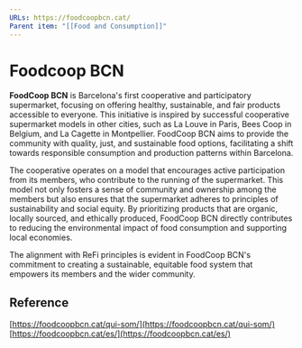 ```yaml
---
URLs: https://foodcoopbcn.cat/
Parent item: "[[Food and Consumption]]"
---
```

# Foodcoop BCN

**FoodCoop BCN** is Barcelona's first cooperative and participatory supermarket, focusing on offering healthy, sustainable, and fair products accessible to everyone. This initiative is inspired by successful cooperative supermarket models in other cities, such as La Louve in Paris, Bees Coop in Belgium, and La Cagette in Montpellier. FoodCoop BCN aims to provide the community with quality, just, and sustainable food options, facilitating a shift towards responsible consumption and production patterns within Barcelona.

The cooperative operates on a model that encourages active participation from its members, who contribute to the running of the supermarket. This model not only fosters a sense of community and ownership among the members but also ensures that the supermarket adheres to principles of sustainability and social equity. By prioritizing products that are organic, locally sourced, and ethically produced, FoodCoop BCN directly contributes to reducing the environmental impact of food consumption and supporting local economies.

The alignment with ReFi principles is evident in FoodCoop BCN's commitment to creating a sustainable, equitable food system that empowers its members and the wider community. 

## Reference

[https://foodcoopbcn.cat/qui-som/](https://foodcoopbcn.cat/qui-som/)
[https://foodcoopbcn.cat/es/](https://foodcoopbcn.cat/es/)